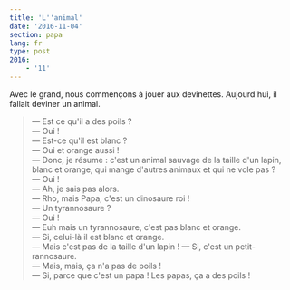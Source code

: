```yaml
---
title: 'L''animal'
date: '2016-11-04'
section: papa
lang: fr
type: post
2016:
    - '11'
---
```


Avec le grand, nous commençons à jouer aux devinettes. Aujourd'hui, il fallait deviner un animal.

<!-- more -->

> — Est ce qu'il a des poils ?  
> — Oui !  
> — Est-ce qu'il est blanc ?  
> — Oui et orange aussi !  
> — Donc, je résume : c'est un animal sauvage de la taille d'un lapin, blanc et orange, qui mange d'autres animaux et qui ne vole pas ?  
> — Oui !  
> — Ah, je sais pas alors.  
> — Rho, mais Papa, c'est un dinosaure roi !  
> — Un tyrannosaure ?  
> — Oui !  
> — Euh mais un tyrannosaure, c'est pas blanc et orange.  
> — Si, celui-là il est blanc et orange.  
> — Mais c'est pas de la taille d'un lapin !
> — Si, c'est un petit-rannosaure.     
> — Mais, mais, ça n'a pas de poils !  
> — Si, parce que c'est un papa ! Les papas, ça a des poils !  